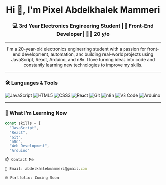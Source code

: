 <h1 align="center">Hi 👋, I'm Pixel Abdelkhalek Mammeri</h1>
<h3 align="center">💻 3rd Year Electronics Engineering Student | 🎯 Front-End Developer | 👨‍💻 20 y/o</h3>

---

<p align="center">
I'm a 20-year-old electronics engineering student with a passion for front-end development, automation, and building real-world projects using JavaScript, React, Arduino, and n8n. I love turning ideas into code and constantly learning new technologies to improve my skills.
</p>

---

### 🛠️ Languages & Tools

<p align="left">
  <img src="https://img.shields.io/badge/JavaScript-F7DF1E?style=flat&logo=javascript&logoColor=black" alt="JavaScript"/>
  <img src="https://img.shields.io/badge/HTML5-E34F26?style=flat&logo=html5&logoColor=white" alt="HTML5"/>
  <img src="https://img.shields.io/badge/CSS3-1572B6?style=flat&logo=css3&logoColor=white" alt="CSS3"/>
  <img src="https://img.shields.io/badge/React-20232A?style=flat&logo=react&logoColor=61DAFB" alt="React"/>
  <img src="https://img.shields.io/badge/Git-F05032?style=flat&logo=git&logoColor=white" alt="Git"/>
  <img src="https://img.shields.io/badge/n8n-ef6c00?style=flat&logo=n8n&logoColor=white" alt="n8n"/>
  <img src="https://img.shields.io/badge/VS_Code-007ACC?style=flat&logo=visual-studio-code&logoColor=white" alt="VS Code"/>
  <img src="https://img.shields.io/badge/Arduino-00979D?style=flat&logo=arduino&logoColor=white" alt="Arduino"/>
</p>

---

### 🧠 What I’m Learning Now

```javascript
const skills = [
  "JavaScript", 
  "React", 
  "Git", 
  "n8n", 
  "Web Development", 
  "Arduino"

📫 Contact Me

📧 Email: abdelkhalekmammeri@gmail.com

🌐 Portfolio: Coming Soon